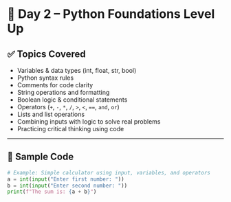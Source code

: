 # 🧠 Day 2 – Python Foundations Level Up

## ✅ Topics Covered
- Variables & data types (int, float, str, bool)
- Python syntax rules
- Comments for code clarity
- String operations and formatting
- Boolean logic & conditional statements
- Operators (`+`, `-`, `*`, `/`, `>`, `<`, `==`, `and`, `or`)
- Lists and list operations
- Combining inputs with logic to solve real problems
- Practicing critical thinking using code

---

## 🧪 Sample Code
```python
# Example: Simple calculator using input, variables, and operators
a = int(input("Enter first number: "))
b = int(input("Enter second number: "))
print(f"The sum is: {a + b}")

